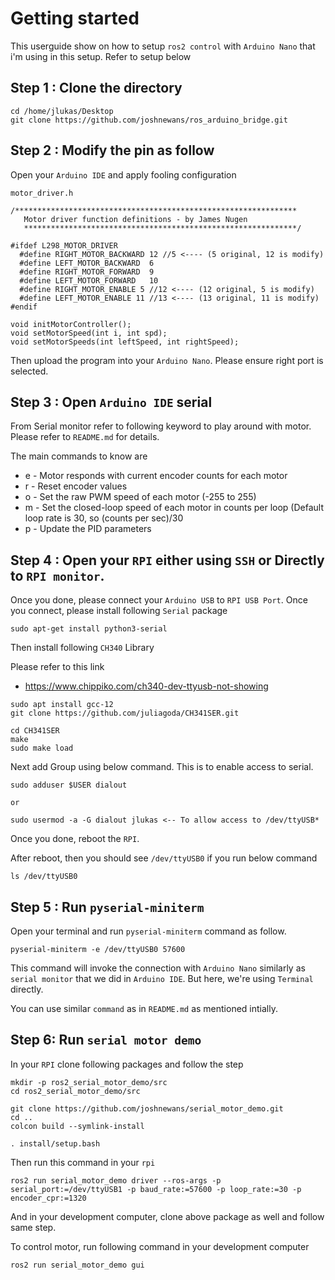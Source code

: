 # Getting started

This userguide show on how to setup `ros2 control` with `Arduino Nano` that i'm using
in this setup. Refer to setup below

## Step 1 : Clone the directory
```
cd /home/jlukas/Desktop
git clone https://github.com/joshnewans/ros_arduino_bridge.git
```

## Step 2 : Modify the pin as follow

Open your `Arduino IDE` and apply fooling configuration

`motor_driver.h`
```
/***************************************************************
   Motor driver function definitions - by James Nugen
   *************************************************************/

#ifdef L298_MOTOR_DRIVER
  #define RIGHT_MOTOR_BACKWARD 12 //5 <---- (5 original, 12 is modify)
  #define LEFT_MOTOR_BACKWARD  6
  #define RIGHT_MOTOR_FORWARD  9
  #define LEFT_MOTOR_FORWARD   10
  #define RIGHT_MOTOR_ENABLE 5 //12 <---- (12 original, 5 is modify)
  #define LEFT_MOTOR_ENABLE 11 //13 <---- (13 original, 11 is modify)
#endif

void initMotorController();
void setMotorSpeed(int i, int spd);
void setMotorSpeeds(int leftSpeed, int rightSpeed);

```

Then upload the program into your `Arduino Nano`. Please ensure right port is selected.

## Step 3 : Open `Arduino IDE` serial

From Serial monitor refer to following keyword to play around with motor. Please refer to `README.md` for 
details.

The main commands to know are

* e - Motor responds with current encoder counts for each motor
* r - Reset encoder values
* o <PWM1> <PWM2> - Set the raw PWM speed of each motor (-255 to 255)
* m <Spd1> <Spd2> - Set the closed-loop speed of each motor in counts per loop (Default loop rate is 30, so (counts per sec)/30
* p <Kp> <Kd> <Ki> <Ko> - Update the PID parameters


## Step 4 : Open your `RPI` either using `SSH` or Directly to `RPI monitor`.

Once you done, please connect your `Arduino USB` to `RPI USB Port`. Once you connect, please install following `Serial` package
```
sudo apt-get install python3-serial
```

Then install following `CH340` Library

Please refer to this link
* https://www.chippiko.com/ch340-dev-ttyusb-not-showing
```
sudo apt install gcc-12
git clone https://github.com/juliagoda/CH341SER.git

cd CH341SER
make
sudo make load
```

Next add Group using below command. This is to enable access to serial.
```
sudo adduser $USER dialout

or

sudo usermod -a -G dialout jlukas <-- To allow access to /dev/ttyUSB*
```

Once you done, reboot the `RPI`.

After reboot, then you should see `/dev/ttyUSB0` if you run below command
```
ls /dev/ttyUSB0
```
## Step 5 : Run `pyserial-miniterm`

Open your terminal and run `pyserial-miniterm` command as follow.
```
pyserial-miniterm -e /dev/ttyUSB0 57600
```
This command will invoke the 
connection with `Arduino Nano` similarly as `serial monitor` that we did in `Arduino IDE`.
But here, we're using `Terminal` directly.

You can use similar `command` as in `README.md` as mentioned intially.

## Step 6: Run `serial motor demo`
In your `RPI` clone following packages and follow the step
```
mkdir -p ros2_serial_motor_demo/src
cd ros2_serial_motor_demo/src

git clone https://github.com/joshnewans/serial_motor_demo.git
cd ..
colcon build --symlink-install

. install/setup.bash
```
Then run this command in your `rpi`
```
ros2 run serial_motor_demo driver --ros-args -p serial_port:=/dev/ttyUSB1 -p baud_rate:=57600 -p loop_rate:=30 -p encoder_cpr:=1320
```

And in your development computer, clone above package as well and follow same step.

To control motor, run following command in your development computer
```
ros2 run serial_motor_demo gui
```




